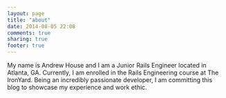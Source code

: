 ```yaml
---
layout: page
title: "about"
date: 2014-08-05 22:08
comments: true
sharing: true
footer: true
---
```


My name is Andrew House and I am a Junior Rails Engineer located in Atlanta, GA.
Currently, I am enrolled in the Rails Engineering course at The IronYard.
Being an incredibly passionate developer,
I am committing this blog to showcase my experience and work ethic.
